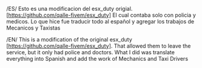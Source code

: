 /ES/ Esto es una modificacion del esx_duty origial. 
[https://github.com/qalle-fivem/esx_duty]
El cual contaba solo con policia y medicos. Lo que hice fue traducir todo al español y agregar los trabajos de Mecanicos y Taxistas

/EN/ This is a modification of the original esx_duty 
[https://github.com/qalle-fivem/esx_duty]. 
That allowed them to leave the service, but it only had police and doctors. What I did was translate everything into Spanish and add the work of Mechanics and Taxi Drivers
